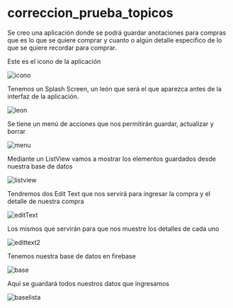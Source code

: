 # correccion_prueba_topicos

Se creo una aplicación donde se podrá guardar anotaciones para compras que es lo que se quiere comprar y cuanto o algún detalle especifico de lo que se quiere recordar para comprar.

Este es el icono de la aplicación 

![icono](https://user-images.githubusercontent.com/43852960/87452219-8f80c980-c5c6-11ea-8c24-106af9162cdd.PNG)

Tenemos un Splash Screen, un león que será el que aparezca antes de la interfaz de la aplicación.

![leon](https://user-images.githubusercontent.com/43852960/87451756-efc33b80-c5c5-11ea-9a06-7c3de088f3a5.PNG)

Se tiene un menú de acciones que nos permitirán guardar, actualizar y borrar

![menu](https://user-images.githubusercontent.com/43852960/87452401-ceaf1a80-c5c6-11ea-8d33-c1cdc3a0d60d.PNG)


Mediante un ListView vamos a mostrar los elementos guardados desde nuestra base de datos

![listview](https://user-images.githubusercontent.com/43852960/87452438-d79fec00-c5c6-11ea-8bb8-472d62ed2695.PNG)


Tendremos dos Edit Text que nos servirá para ingresar la compra y el detalle de nuestra compra

![editText](https://user-images.githubusercontent.com/43852960/87452466-e090bd80-c5c6-11ea-8770-3aa6c4a8de99.PNG)


Los mismos que servirán para que nos muestre los detalles de cada uno 

![edittext2](https://user-images.githubusercontent.com/43852960/87452508-e9818f00-c5c6-11ea-85ee-e5261a4cd4bd.PNG)


Tenemos nuestra base de datos en firebase

![base](https://user-images.githubusercontent.com/43852960/87452550-f30af700-c5c6-11ea-8ae4-36aa9fe2dc0f.PNG)


Aquí se guardará todos nuestros datos que ingresamos

![baselista](https://user-images.githubusercontent.com/43852960/87452578-faca9b80-c5c6-11ea-8b1a-34ce8d2d9422.PNG)


